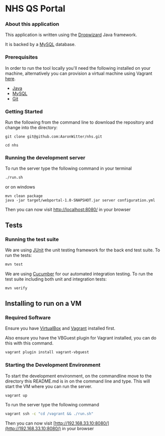 NHS QS Portal
=====================

### About this application

This application is written using the [Dropwizard](http://www.dropwizard.io/) Java framework.

It is backed by a [MySQL](https://www.mysql.com/) database.

### Prerequisites

In order to run the tool locally you'll need the following installed on your machine, alternatively you can provision a virtual machine
using Vagrant [here](#vagrant).

- [Java](http://www.oracle.com/technetwork/java/javase/downloads/jdk8-downloads-2133151.html)
- [MySQL](https://www.mysql.com/)
- [Git](https://git-scm.com/downloads)

### Getting Started

Run the following from the command line to download the repository and change into the directory:

```
git clone git@github.com:AaronWitter/nhs.git

cd nhs
```

### Running the development server

To run the server type the following command in your terminal

```bash
./run.sh
```

or on windows

```
mvn clean package
java -jar target/webportal-1.0-SNAPSHOT.jar server configuration.yml

```

Then you can now visit [http://localhost:8080/](http://localhost:8080/) in your browser

## Tests

### Running the test suite

We are using [JUnit](http://junit.org/) the unit testing framework for the back end test suite. To run the tests:

```bash
mvn test
```

We are using [Cucumber](https://cucumber.io/docs) for our automated integration testing. To run the test suite
including both unit and integration tests:

```bash
mvn verify
```

## Installing to run on a VM

### Required Software

Ensure you have [VirtualBox](https://www.virtualbox.org/) and [Vagrant](https://www.vagrantup.com/) installed first.

Also ensure you have the VBGuest plugin for Vagrant installed, you can do this with this command.

```bash
vagrant plugin install vagrant-vbguest
```

### Starting the Development Environment

To start the development environment, on the commandline move to the directory this README.md is in on the command line
and type. This will start the VM where you can run the server.

```bash
vagrant up
```

To run the server type the following command

```bash
vagrant ssh -c "cd /vagrant && ./run.sh"
```

Then you can now visit [http://192.168.33.10:8080/](http://192.168.33.10:8080/) in your browser
